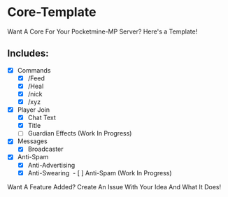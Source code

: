 # Core-Template
Want A Core For Your Pocketmine-MP Server? Here's a Template!

## Includes:

- [x] Commands
  - [x] /Feed
  - [x] /Heal
  - [x] /nick 
  - [x] /xyz
- [x] Player Join 
  - [x] Chat Text
  - [x] Title
  - [ ] Guardian Effects (Work In Progress)
- [x] Messages
  - [x] Broadcaster
- [x] Anti-Spam
  - [x] Anti-Advertising
  - [x] Anti-Swearing
  - [ ] Anti-Spam (Work In Progress)
  
Want A Feature Added? Create An Issue With Your Idea And What It Does!
